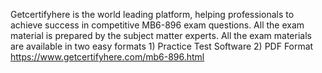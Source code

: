 Getcertifyhere is the world leading platform, helping professionals to achieve success in competitive MB6-896 exam questions.
All the exam material is prepared by the subject matter experts. All the exam materials are available in two easy formats 1) Practice Test Software 2) PDF Format
https://www.getcertifyhere.com/mb6-896.html
